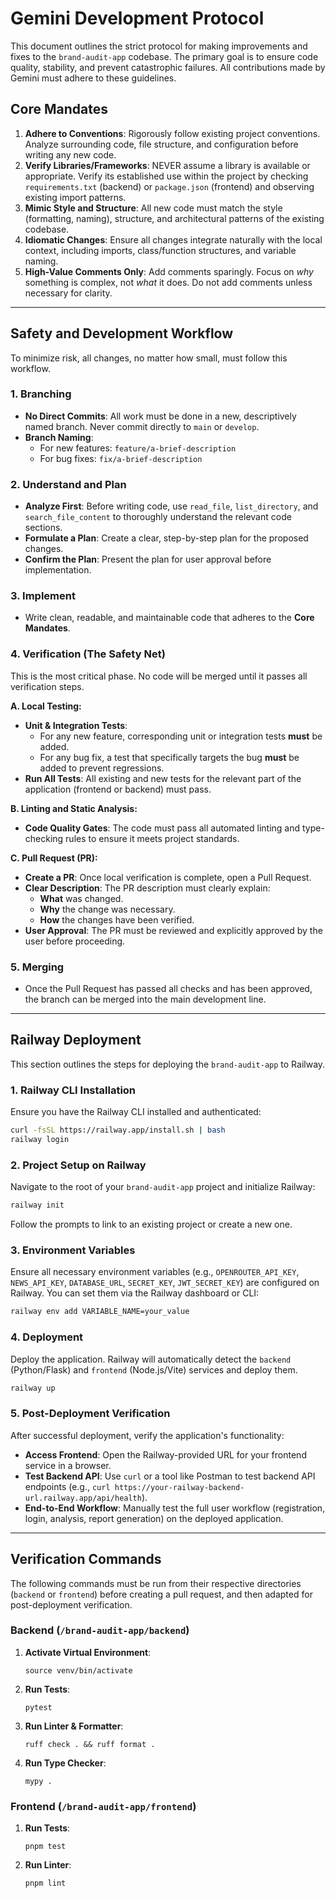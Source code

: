 # Gemini Development Protocol

This document outlines the strict protocol for making improvements and fixes to the `brand-audit-app` codebase. The primary goal is to ensure code quality, stability, and prevent catastrophic failures. All contributions made by Gemini must adhere to these guidelines.

## Core Mandates

1.  **Adhere to Conventions**: Rigorously follow existing project conventions. Analyze surrounding code, file structure, and configuration before writing any new code.
2.  **Verify Libraries/Frameworks**: NEVER assume a library is available or appropriate. Verify its established use within the project by checking `requirements.txt` (backend) or `package.json` (frontend) and observing existing import patterns.
3.  **Mimic Style and Structure**: All new code must match the style (formatting, naming), structure, and architectural patterns of the existing codebase.
4.  **Idiomatic Changes**: Ensure all changes integrate naturally with the local context, including imports, class/function structures, and variable naming.
5.  **High-Value Comments Only**: Add comments sparingly. Focus on *why* something is complex, not *what* it does. Do not add comments unless necessary for clarity.

---

## Safety and Development Workflow

To minimize risk, all changes, no matter how small, must follow this workflow.

### 1. Branching

- **No Direct Commits**: All work must be done in a new, descriptively named branch. Never commit directly to `main` or `develop`.
- **Branch Naming**:
  - For new features: `feature/a-brief-description`
  - For bug fixes: `fix/a-brief-description`

### 2. Understand and Plan

- **Analyze First**: Before writing code, use `read_file`, `list_directory`, and `search_file_content` to thoroughly understand the relevant code sections.
- **Formulate a Plan**: Create a clear, step-by-step plan for the proposed changes.
- **Confirm the Plan**: Present the plan for user approval before implementation.

### 3. Implement

- Write clean, readable, and maintainable code that adheres to the **Core Mandates**.

### 4. Verification (The Safety Net)

This is the most critical phase. No code will be merged until it passes all verification steps.

**A. Local Testing:**

- **Unit & Integration Tests**:
  - For any new feature, corresponding unit or integration tests **must** be added.
  - For any bug fix, a test that specifically targets the bug **must** be added to prevent regressions.
- **Run All Tests**: All existing and new tests for the relevant part of the application (frontend or backend) must pass.

**B. Linting and Static Analysis:**

- **Code Quality Gates**: The code must pass all automated linting and type-checking rules to ensure it meets project standards.

**C. Pull Request (PR):**

- **Create a PR**: Once local verification is complete, open a Pull Request.
- **Clear Description**: The PR description must clearly explain:
  - **What** was changed.
  - **Why** the change was necessary.
  - **How** the changes have been verified.
- **User Approval**: The PR must be reviewed and explicitly approved by the user before proceeding.

### 5. Merging

- Once the Pull Request has passed all checks and has been approved, the branch can be merged into the main development line.

---

## Railway Deployment

This section outlines the steps for deploying the `brand-audit-app` to Railway.

### 1. Railway CLI Installation

Ensure you have the Railway CLI installed and authenticated:

```bash
curl -fsSL https://railway.app/install.sh | bash
railway login
```

### 2. Project Setup on Railway

Navigate to the root of your `brand-audit-app` project and initialize Railway:

```bash
railway init
```

Follow the prompts to link to an existing project or create a new one.

### 3. Environment Variables

Ensure all necessary environment variables (e.g., `OPENROUTER_API_KEY`, `NEWS_API_KEY`, `DATABASE_URL`, `SECRET_KEY`, `JWT_SECRET_KEY`) are configured on Railway. You can set them via the Railway dashboard or CLI:

```bash
railway env add VARIABLE_NAME=your_value
```

### 4. Deployment

Deploy the application. Railway will automatically detect the `backend` (Python/Flask) and `frontend` (Node.js/Vite) services and deploy them.

```bash
railway up
```

### 5. Post-Deployment Verification

After successful deployment, verify the application's functionality:

- **Access Frontend**: Open the Railway-provided URL for your frontend service in a browser.
- **Test Backend API**: Use `curl` or a tool like Postman to test backend API endpoints (e.g., `curl https://your-railway-backend-url.railway.app/api/health`).
- **End-to-End Workflow**: Manually test the full user workflow (registration, login, analysis, report generation) on the deployed application.

---

## Verification Commands

The following commands must be run from their respective directories (`backend` or `frontend`) before creating a pull request, and then adapted for post-deployment verification.

### Backend (`/brand-audit-app/backend`)

1.  **Activate Virtual Environment**:
    ```shell
    source venv/bin/activate
    ```
2.  **Run Tests**:
    ```shell
    pytest
    ```
3.  **Run Linter & Formatter**:
    ```shell
    ruff check . && ruff format .
    ```
4.  **Run Type Checker**:
    ```shell
    mypy .
    ```

### Frontend (`/brand-audit-app/frontend`)

1.  **Run Tests**:
    ```shell
    pnpm test
    ```
2.  **Run Linter**:
    ```shell
    pnpm lint
    ```
